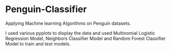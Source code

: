 # Penguin-Classifier

Applying Machine learning Algorithms on Penguin datasets.

I used various pyplots to display the data and used Multinomial Logistic Regression Model, Neighbors Classifier Model and Random Forest Classifier Model to train and test models.
